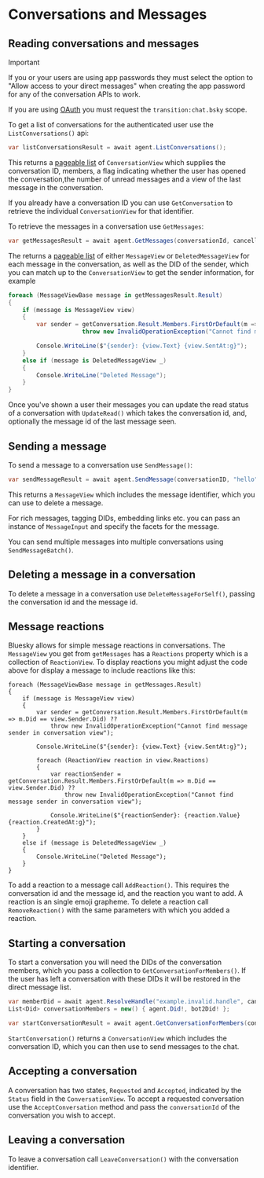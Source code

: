 # Conversations and Messages

## <a name="reading">Reading conversations and messages</a>

> [!IMPORTANT]
> If you or your users are using app passwords they must select the option to "Allow access to your direct messages" when creating the app password for
> any of the conversation APIs to work.
>
> If you are using [OAuth](connecting.md#oauth) you must request the `transition:chat.bsky` scope.

To get a list of conversations for the authenticated user use the `ListConversations()` api:

```c#
var listConversationsResult = await agent.ListConversations();
```

This returns a [pageable list](cursorsAndPagination.md) of `ConversationView` which supplies the conversation ID, members,
a flag indicating whether the user has opened the conversation,the number of unread messages and a view of the last message in the conversation.

If you already have a conversation ID you can use `GetConversation` to retrieve the individual `ConversationView` for that identifier.

To retrieve the messages in a conversation use `GetMessages`:

```c#
var getMessagesResult = await agent.GetMessages(conversationId, cancellationToken: cancellationToken);
```

The returns a [pageable list](cursorsAndPagination.md) of either `MessageView` or `DeletedMessageView` for each message in the conversation, as well
as the DID of the sender, which you can match up to the `ConversationView` to get the sender information, for example

```c#
foreach (MessageViewBase message in getMessagesResult.Result)
{
    if (message is MessageView view)
    {
        var sender = getConversation.Result.Members.FirstOrDefault(m => m.Did == view.Sender.Did) ??
                     throw new InvalidOperationException("Cannot find message sender in conversation view");

        Console.WriteLine($"{sender}: {view.Text} {view.SentAt:g}");
    }
    else if (message is DeletedMessageView _)
    {
        Console.WriteLine("Deleted Message");
    }
}
```

Once you've shown a user their messages you can update the read status of a conversation with `UpdateRead()` which takes the conversation id, and,
optionally the message id of the last message seen.

## <a name="sending">Sending a message</a>

To send a message to a conversation use `SendMessage()`:

```c#
var sendMessageResult = await agent.SendMessage(conversationID, "hello"", cancellationToken);
```

This returns a `MessageView` which includes the message identifier, which you can use to delete a message.

For rich messages, tagging DIDs, embedding links etc. you can pass an instance of `MessageInput` and specify the facets for the message.

You can send multiple messages into multiple conversations using `SendMessageBatch()`.

## <a name="deleting">Deleting a message in a conversation</a>

To delete a message in a conversation use `DeleteMessageForSelf()`, passing the conversation id and the message id.

## <a name="reacting">Message reactions</a>

Bluesky allows for simple message reactions in conversations. The `MessageView` you get from `getMessages` has a `Reactions` property which is a collection of `ReactionView`. To display reactions
you might adjust the code above for display a message to include reactions like this:

```
foreach (MessageViewBase message in getMessages.Result)
{
    if (message is MessageView view)
    {
        var sender = getConversation.Result.Members.FirstOrDefault(m => m.Did == view.Sender.Did) ??
            throw new InvalidOperationException("Cannot find message sender in conversation view");

        Console.WriteLine($"{sender}: {view.Text} {view.SentAt:g}");

        foreach (ReactionView reaction in view.Reactions)
        {
            var reactionSender = getConversation.Result.Members.FirstOrDefault(m => m.Did == view.Sender.Did) ??
                throw new InvalidOperationException("Cannot find message sender in conversation view");

            Console.WriteLine($"{reactionSender}: {reaction.Value} {reaction.CreatedAt:g}");
        }
    }
    else if (message is DeletedMessageView _)
    {
        Console.WriteLine("Deleted Message");
    }
}
```

To add a reaction to a message call `AddReaction()`. This requires the conversation id and the message id, and the reaction you want to add. A reaction is an single emoji grapheme.
To delete a reaction call `RemoveReaction()` with the same parameters with which you added a reaction.

## <a name="creating">Starting a conversation</a>

To start a conversation you will need the DIDs of the conversation members, which you pass a collection to `GetConversationForMembers()`. If the user has left a conversation with these DIDs
it will be restored in the direct message list.

```c#
var memberDid = await agent.ResolveHandle("example.invalid.handle", cancellationToken);
List<Did> conversationMembers = new() { agent.Did!, bot2Did! };

var startConversationResult = await agent.GetConversationForMembers(conversationMembers, cancellationToken);
```

`StartConversation()` returns a `ConversationView` which includes the conversation ID, which you can then use to send messages to the chat.

## <a name="accepting">Accepting a conversation</a>

A conversation has two states, `Requested` and `Accepted`, indicated by the `Status` field in the `ConversationView`.
To accept a requested conversation use the `AcceptConversation` method and pass the `conversationId` of the conversation you wish to accept.

## <a name="leaving">Leaving a conversation</a>

To leave a conversation call `LeaveConversation()` with the conversation identifier.
